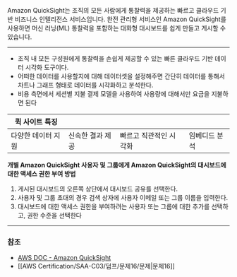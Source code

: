 Amazon QuickSight는 조직의 모든 사람에게 통찰력을 제공하는 빠르고 클라우드 기반 비즈니스 인텔리전스 서비스입니다. 완전 관리형 서비스인 Amazon QuickSight를 사용하면 머신 러닝(ML) 통찰력을 포함하는 대화형 대시보드를 쉽게 만들고 게시할 수 있습니다.

---
- 조직 내 모든 구성원에게 통찰력을 손쉽게 제공할 수 있는 빠른 클라우드 기반 데이터 시각화 도구이다.
- 어떠한 데이터를 사용할지에 대해 데이터셋을 설정해주면 간단히 데이터를 통해서 차트나 그래프 형태로 데이터를 시각화하고 분석한다.
- 비용 측면에서 세션별 지불 결제 모델을 사용하여 사용량에 대해서만 요금을 지불하면 된다

| 퀵 사이트 특징   |           |              |         |
| ---------- | --------- | ------------ | ------- |
| 다양한 데이터 지원 | 신속한 결과 제공 | 빠르고 직관적인 시각화 | 임베디드 분석 |

**개별 Amazon QuickSight 사용자 및 그룹에게 Amazon QuickSight의 대시보드에 대한 액세스 권한 부여 방법**
1. 게시된 대시보드의 오른쪽 상단에서 대시보드 공유를 선택한다.
2. 사용자 및 그룹 초대의 경우 검색 상자에 사용자 이메일 또는 그룹 이름을 입력한다.
3. 대시보드에 대한 액세스 권한을 부여하려는 사용자 또는 그룹에 대한 추가를 선택하고, 권한 수준을 선택한다

---
### 참조
- [AWS DOC - Amazon QuickSight](https://docs.aws.amazon.com/managedservices/latest/userguide/quicksight.html)
- [[AWS Certification/SAA-C03/덤프/문제16/문제|문제16]]